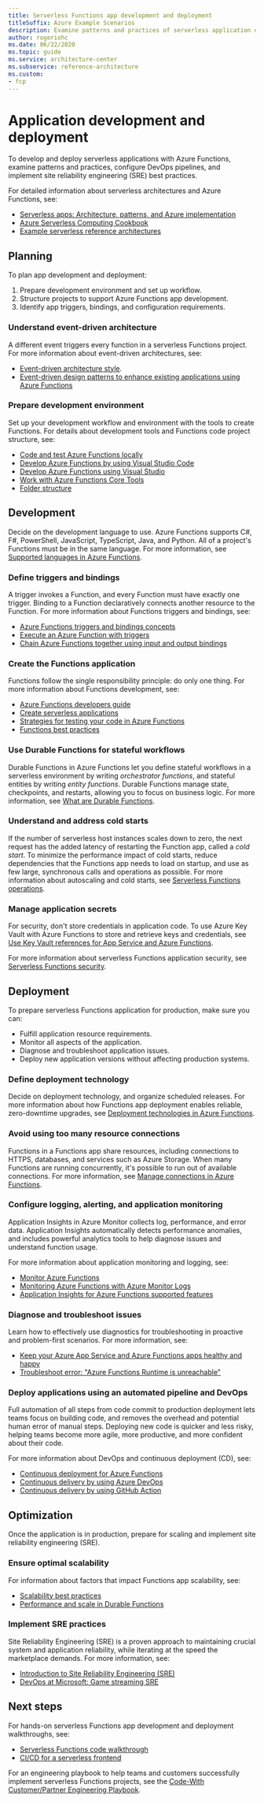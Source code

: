 ```yaml
---
title: Serverless Functions app development and deployment
titleSuffix: Azure Example Scenarios
description: Examine patterns and practices of serverless application development, configure DevOps pipelines, and implement site reliability engineering (SRE) best practices.
author: rogeriohc
ms.date: 06/22/2020
ms.topic: guide
ms.service: architecture-center
ms.subservice: reference-architecture
ms.custom:
- fcp
---
```

# Application development and deployment

To develop and deploy serverless applications with Azure Functions, examine patterns and practices, configure DevOps pipelines, and implement site reliability engineering (SRE) best practices.

For detailed information about serverless architectures and Azure Functions, see:
- [Serverless apps: Architecture, patterns, and Azure implementation](https://aka.ms/serverless-ebook)
- [Azure Serverless Computing Cookbook](https://azure.microsoft.com/resources/azure-serverless-computing-cookbook)
- [Example serverless reference architectures](reference-architectures.md)

## Planning
To plan app development and deployment:

1. Prepare development environment and set up workflow.
2. Structure projects to support Azure Functions app development.
3. Identify app triggers, bindings, and configuration requirements.

### Understand event-driven architecture
A different event triggers every function in a serverless Functions project. For more information about event-driven architectures, see:
- [Event-driven architecture style](../guide/architecture-styles/event-driven.md).
- [Event-driven design patterns to enhance existing applications using Azure Functions](https://mybuild.techcommunity.microsoft.com/sessions/77062)

### Prepare development environment
Set up your development workflow and environment with the tools to create Functions. For details about development tools and Functions code project structure, see:
- [Code and test Azure Functions locally](https://docs.microsoft.com/azure/azure-functions/functions-develop-local)
- [Develop Azure Functions by using Visual Studio Code](https://docs.microsoft.com/azure/azure-functions/functions-develop-vs-code)
- [Develop Azure Functions using Visual Studio](https://docs.microsoft.com/azure/azure-functions/functions-develop-vs)
- [Work with Azure Functions Core Tools](https://docs.microsoft.com/azure/azure-functions/functions-run-local)
- [Folder structure](https://docs.microsoft.com/azure/azure-functions/functions-reference#folder-structure)

## Development

Decide on the development language to use. Azure Functions supports C#, F#, PowerShell, JavaScript, TypeScript, Java, and Python. All of a project's Functions must be in the same language. For more information, see [Supported languages in Azure Functions](https://docs.microsoft.com/azure/azure-functions/supported-languages).

### Define triggers and bindings
A trigger invokes a Function, and every Function must have exactly one trigger. Binding to a Function declaratively connects another resource to the Function. For more information about Functions triggers and bindings, see:
- [Azure Functions triggers and bindings concepts](https://docs.microsoft.com/azure/azure-functions/functions-triggers-bindings)
- [Execute an Azure Function with triggers](https://docs.microsoft.com/learn/modules/execute-azure-function-with-triggers/)
- [Chain Azure Functions together using input and output bindings](https://docs.microsoft.com/learn/modules/chain-azure-functions-data-using-bindings/)

### Create the Functions application
Functions follow the single responsibility principle: do only one thing. For more information about Functions development, see:
- [Azure Functions developers guide](https://docs.microsoft.com/azure/azure-functions/functions-reference)
- [Create serverless applications](https://docs.microsoft.com/learn/paths/create-serverless-applications/)
- [Strategies for testing your code in Azure Functions](https://docs.microsoft.com/azure/azure-functions/functions-test-a-function)
- [Functions best practices](https://docs.microsoft.com/azure/azure-functions/functions-best-practices#general-best-practices)

### Use Durable Functions for stateful workflows
Durable Functions in Azure Functions let you define stateful workflows in a serverless environment by writing *orchestrator functions*, and stateful entities by writing *entity functions*. Durable Functions manage state, checkpoints, and restarts, allowing you to focus on business logic. For more information, see [What are Durable Functions](https://docs.microsoft.com/azure/azure-functions/durable/durable-functions-overview).

### Understand and address cold starts

If the number of serverless host instances scales down to zero, the next request has the added latency of restarting the Function app, called a *cold start*. To minimize the performance impact of cold starts, reduce dependencies that the Functions app needs to load on startup, and use as few large, synchronous calls and operations as possible. For more information about autoscaling and cold starts, see [Serverless Functions operations](functions-app-operations.md).

### Manage application secrets
For security, don't store credentials in application code. To use Azure Key Vault with Azure Functions to store and retrieve keys and credentials, see [Use Key Vault references for App Service and Azure Functions](https://docs.microsoft.com/azure/app-service/app-service-key-vault-references).

For more information about serverless Functions application security, see [Serverless Functions security](functions-app-security.md).

## Deployment

To prepare serverless Functions application for production, make sure you can:

- Fulfill application resource requirements.
- Monitor all aspects of the application.
- Diagnose and troubleshoot application issues.
- Deploy new application versions without affecting production systems.

### Define deployment technology
Decide on deployment technology, and organize scheduled releases. For more information about how Functions app deployment enables reliable, zero-downtime upgrades, see [Deployment technologies in Azure Functions](https://docs.microsoft.com/azure/azure-functions/functions-deployment-technologies).

### Avoid using too many resource connections
Functions in a Functions app share resources, including connections to HTTPS, databases, and services such as Azure Storage. When many Functions are running concurrently, it's possible to run out of available connections. For more information, see [Manage connections in Azure Functions](https://docs.microsoft.com/azure/azure-functions/manage-connections).

### Configure logging, alerting, and application monitoring
Application Insights in Azure Monitor collects log, performance, and error data. Application Insights automatically detects performance anomalies, and includes powerful analytics tools to help diagnose issues and understand function usage. 

For more information about application monitoring and logging, see:
- [Monitor Azure Functions](https://docs.microsoft.com/azure/azure-functions/functions-monitoring)
- [Monitoring Azure Functions with Azure Monitor Logs](https://docs.microsoft.com/azure/azure-functions/functions-monitor-log-analytics)
- [Application Insights for Azure Functions supported features](https://docs.microsoft.com/azure/azure-monitor/app/azure-functions-supported-features)

### Diagnose and troubleshoot issues
Learn how to effectively use diagnostics for troubleshooting in proactive and problem-first scenarios. For more information, see:
- [Keep your Azure App Service and Azure Functions apps healthy and happy](https://mybuild.techcommunity.microsoft.com/sessions/77797)
- [Troubleshoot error: "Azure Functions Runtime is unreachable"](https://docs.microsoft.com/azure/azure-functions/functions-recover-storage-account)

### Deploy applications using an automated pipeline and DevOps
Full automation of all steps from code commit to production deployment lets teams focus on building code, and removes the overhead and potential human error of manual steps. Deploying new code is quicker and less risky, helping teams become more agile, more productive, and more confident about their code. 

For more information about DevOps and continuous deployment (CD), see:
- [Continuous deployment for Azure Functions](https://docs.microsoft.com/azure/azure-functions/functions-continuous-deployment)
- [Continuous delivery by using Azure DevOps](https://docs.microsoft.com/azure/azure-functions/functions-how-to-azure-devops)
- [Continuous delivery by using GitHub Action](https://docs.microsoft.com/azure/azure-functions/functions-how-to-github-actions)

## Optimization

Once the application is in production, prepare for scaling and implement site reliability engineering (SRE).

### Ensure optimal scalability
For information about factors that impact Functions app scalability, see:
- [Scalability best practices](https://docs.microsoft.com/azure/azure-functions/functions-best-practices#scalability-best-practices)
- [Performance and scale in Durable Functions](https://docs.microsoft.com/azure/azure-functions/durable/durable-functions-perf-and-scale)

### Implement SRE practices
Site Reliability Engineering (SRE) is a proven approach to maintaining crucial system and application reliability, while iterating at the speed the marketplace demands. For more information, see:
- [Introduction to Site Reliability Engineering (SRE)](https://docs.microsoft.com/learn/modules/intro-to-site-reliability-engineering)
- [DevOps at Microsoft: Game streaming SRE](https://azure.microsoft.com/resources/devops-at-microsoft-game-streaming-sre)

## Next steps

For hands-on serverless Functions app development and deployment walkthroughs, see:
- [Serverless Functions code walkthrough](../serverless/code.md)
- [CI/CD for a serverless frontend](../serverless/guide/serverless-app-cicd-best-practices.md)

For an engineering playbook to help teams and customers successfully implement serverless Functions projects, see the [Code-With Customer/Partner Engineering Playbook](https://github.com/microsoft/code-with-engineering-playbook).
